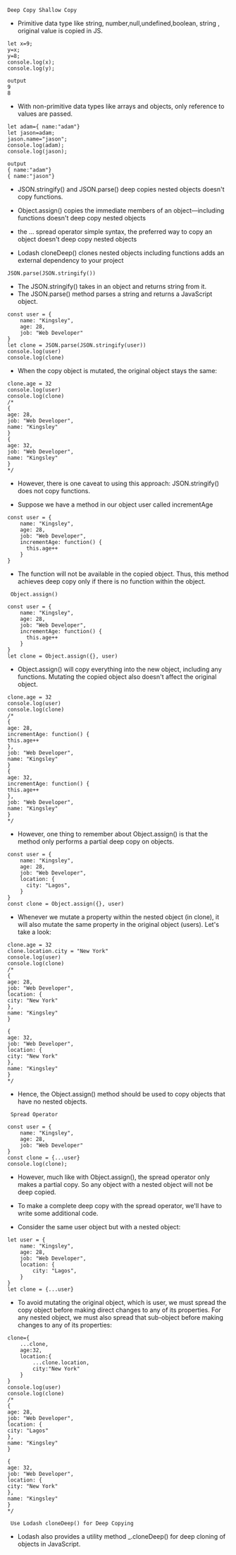 `Deep Copy Shallow Copy`

- Primitive data type like string, number,null,undefined,boolean, string , original value is copied in JS.

```
let x=9;
y=x;
y=8;
console.log(x);
console.log(y);

output
9
8
```

- With non-primitive data types like arrays and objects, only reference to values are passed.

```
let adam={ name:"adam"}
let jason=adam;
jason.name="jason";
console.log(adam);
console.log(jason);

output
{ name:"adam"}
{ name:"jason"}

```

- JSON.stringify() and JSON.parse()	deep copies nested objects	doesn't copy functions.

- Object.assign()	copies the immediate members of an object—including functions	doesn't deep copy nested objects
 
- the ... spread operator	simple syntax, the preferred way to copy an object	doesn't deep copy nested objects

- Lodash cloneDeep()	clones nested objects including functions	adds an external dependency to your project


`JSON.parse(JSON.stringify())`

- The JSON.stringify() takes in an object and returns string from it.
- The JSON.parse() method parses a string and returns a JavaScript object.

```
const user = {
    name: "Kingsley",
    age: 28,
    job: "Web Developer"
}
let clone = JSON.parse(JSON.stringify(user))
console.log(user)
console.log(clone)

```

- When the copy object is mutated, the original object stays the same:

```
clone.age = 32
console.log(user)
console.log(clone)
/* 
{ 
age: 28, 
job: "Web Developer", 
name: "Kingsley" 
} 
{ 
age: 32, 
job: "Web Developer", 
name: "Kingsley" 
} 
*/
```

- However, there is one caveat to using this approach: JSON.stringify() does not copy functions.

- Suppose we have a method in our object user called incrementAge

```
const user = {
    name: "Kingsley",
    age: 28,
    job: "Web Developer",
    incrementAge: function() {
  	  this.age++
    }
}

```

- The function will not be available in the copied object. Thus, this method achieves deep copy only if there is no function within the object.

` Object.assign()`
```
const user = {
    name: "Kingsley",
    age: 28,
    job: "Web Developer",
    incrementAge: function() {
  	  this.age++
    }
}
let clone = Object.assign({}, user)
```
- Object.assign() will copy everything into the new object, including any functions. Mutating the copied object also doesn't affect the original object.

```
clone.age = 32
console.log(user)
console.log(clone)
/* 
{ 
age: 28, 
incrementAge: function() { 
this.age++ 
}, 
job: "Web Developer", 
name: "Kingsley" 
} 
{ 
age: 32, 
incrementAge: function() { 
this.age++ 
}, 
job: "Web Developer", 
name: "Kingsley" 
} 
*/
```
- However, one thing to remember about Object.assign() is that the method only performs a partial deep copy on objects.

```
const user = {
    name: "Kingsley",
    age: 28,
    job: "Web Developer",
    location: {
      city: "Lagos",
    }
}
const clone = Object.assign({}, user)
```

- Whenever we mutate a property within the nested object (in clone), it will also mutate the same property in the original object (users). Let's take a look:

```
clone.age = 32
clone.location.city = "New York"
console.log(user)
console.log(clone)
/* 
{ 
age: 28, 
job: "Web Developer", 
location: { 
city: "New York" 
}, 
name: "Kingsley" 
} 

{ 
age: 32, 
job: "Web Developer", 
location: { 
city: "New York" 
}, 
name: "Kingsley" 
} 
*/
```

- Hence, the Object.assign() method should be used to  copy objects that have no nested objects. 


` Spread Operator`

```
const user = {
    name: "Kingsley",
    age: 28,
    job: "Web Developer"
}
const clone = {...user}
console.log(clone);
```

- However, much like with Object.assign(), the spread operator only makes a partial copy. So any object with a nested object will not be deep copied.

- To make a complete deep copy with the spread operator, we'll have to write some additional code.

- Consider the same user object but with a nested object:

```
let user = {
    name: "Kingsley",
    age: 28,
    job: "Web Developer",
    location: {
        city: "Lagos",
    }
}
let clone = {...user}
```

- To avoid mutating the original object, which is user, we must spread the copy object before making direct changes to any of its properties. For any nested object, we must also spread that sub-object before making changes to any of its properties:

```
clone={
    ...clone,
    age:32,
    location:{
        ...clone.location,
        city:"New York"
    }
}
console.log(user)
console.log(clone)
/* 
{ 
age: 28, 
job: "Web Developer", 
location: { 
city: "Lagos" 
}, 
name: "Kingsley" 
} 

{ 
age: 32, 
job: "Web Developer", 
location: { 
city: "New York" 
}, 
name: "Kingsley" 
} 
*/
```

` Use Lodash cloneDeep() for Deep Copying`
- Lodash also provides a utility method _.cloneDeep() for deep cloning of objects in JavaScript.